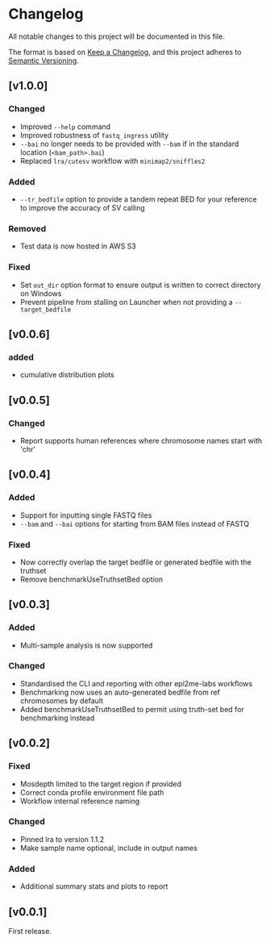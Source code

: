 # Changelog
All notable changes to this project will be documented in this file.

The format is based on [Keep a Changelog](https://keepachangelog.com/en/1.0.0/),
and this project adheres to [Semantic Versioning](https://semver.org/spec/v2.0.0.html).

## [v1.0.0]
### Changed
- Improved `--help` command
- Improved robustness of `fastq_ingress` utility
- `--bai` no longer needs to be provided with `--bam` if in the standard location (`<bam_path>.bai`)
- Replaced `lra/cutesv` workflow with `minimap2/sniffles2`
### Added
- `--tr_bedfile` option to provide a tandem repeat BED for your reference to improve the accuracy of SV calling
### Removed
- Test data is now hosted in AWS S3
### Fixed
- Set `out_dir` option format to ensure output is written to correct directory on Windows
- Prevent pipeline from stalling on Launcher when not providing a `--target_bedfile`

## [v0.0.6]
### added
- cumulative distribution plots

## [v0.0.5]
### Changed
- Report supports human references where chromosome names start with 'chr'

## [v0.0.4]
### Added
- Support for inputting single FASTQ files
- `--bam` and `--bai` options for starting from BAM files instead of FASTQ

### Fixed
- Now correctly overlap the target bedfile or generated bedfile with the truthset
- Remove benchmarkUseTruthsetBed option

## [v0.0.3]
### Added
- Multi-sample analysis is now supported

### Changed
- Standardised the CLI and reporting with other epi2me-labs workflows
- Benchmarking now uses an auto-generated bedfile from ref chromosomes by default
- Added benchmarkUseTruthsetBed to permit using truth-set bed for benchmarking instead

## [v0.0.2]
### Fixed
- Mosdepth limited to the target region if provided
- Correct conda profile environment file path
- Workflow internal reference naming
### Changed
- Pinned lra to version 1.1.2
- Make sample name optional, include in output names
### Added
- Additional summary stats and plots to report

## [v0.0.1]
First release.
